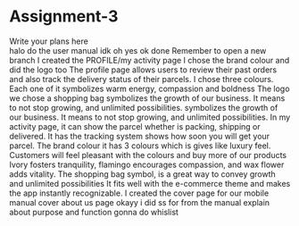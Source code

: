 # Assignment-3
Write your plans here   
halo
do the user manual
idk
oh yes ok done
Remember to open a new branch
I created the PROFILE/my activity page
I chose the brand colour and did the logo too
The profile page allows users to review their past orders and also track the delivery status of their parcels. 
I chose three colours. Each one of it symbolizes warm energy, compassion and boldness
The logo we chose a shopping bag
symbolizes the growth of our business. It means to not stop growing, and unlimited possibilities.
symbolizes the growth of our business. It means to not stop growing, and unlimited possibilities. 
In my activity page, it can show the parcel whether is packing, shipping or delivered. It has the tracking system shows how soon you will get your parcel.
The brand colour it has 3 colours which is gives like luxury feel. Customers will feel pleasant with the colours and buy more of our products
Ivory fosters tranquility, flamingo encourages compassion, and wax flower adds vitality.
The shopping bag symbol, is a great way to convey growth and unlimited possibilities
It fits well with the e-commerce theme and makes the app instantly recognizable.
I created the cover page for our mobile manual cover
about us page 
okayy
i did ss for from the manual
explain about purpose and function
gonna do whislist